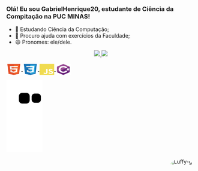 ### Olá! Eu sou GabrielHenrique20, estudante de Ciência da Compitação na PUC MINAS!

- 🌱 Estudando Ciência da Computação;
- 🤔 Procuro ajuda com exercícios da Faculdade;
- 😄 Pronomes: ele/dele.

<div align="center">
  <a href="https://github.com/GabrielHenrique20">
  <img height="180em" src="https://github-readme-stats.vercel.app/api?username=GabrielHenrique20&show_icons=true&theme=dark&include_all_commits=true&count_private=true"/>
  <img height="180em" src="https://github-readme-stats.vercel.app/api/top-langs/?username=GabrielHenrique20&layout=compact&langs_count=7&theme=dark"/>
</div>
  
  <div style="display: inline_block"><br>
    <img align="center" alt="Rafa-HTML" height="30" width="40" src="https://raw.githubusercontent.com/devicons/devicon/master/icons/html5/html5-original.svg">
    <img align="center" alt="Rafa-CSS" height="30" width="40" src="https://raw.githubusercontent.com/devicons/devicon/master/icons/css3/css3-original.svg">
    <img align="center" alt="Rafa-Js" height="30" width="40" src="https://raw.githubusercontent.com/devicons/devicon/master/icons/javascript/javascript-plain.svg">
    <img align="center" alt="Rafa-Csharp" height="30" width="40" src="https://raw.githubusercontent.com/devicons/devicon/master/icons/csharp/csharp-original.svg">

  </div>
 
   
  ![Snake animation](https://github.com/rafaballerini/rafaballerini/blob/output/github-contribution-grid-snake.svg)
  
  <div>
    <img align="right" alt="Luffy-gif" height="150" style="border-radius:100px;" src="https://cdn.discordapp.com/attachments/963867196889649164/983456385587097610/download.jpg">
  
  </div>
  
  


